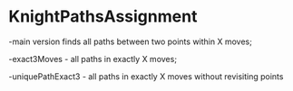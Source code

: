 # KnightPathsAssignment
-main version finds all paths between two points within X moves;
 
-exact3Moves - all paths in exactly X moves;

-uniquePathExact3 - all paths in exactly X moves without revisiting points

